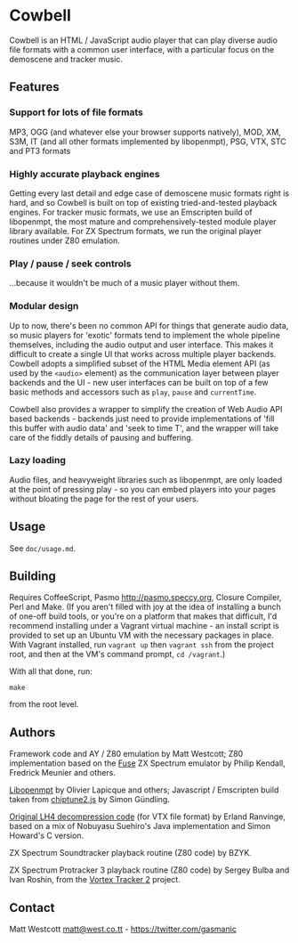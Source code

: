 Cowbell
=======

Cowbell is an HTML / JavaScript audio player that can play diverse audio file formats with a common user interface, with a particular focus on the demoscene and tracker music.


Features
--------

### Support for lots of file formats

MP3, OGG (and whatever else your browser supports natively), MOD, XM, S3M, IT (and all other formats implemented by libopenmpt), PSG, VTX, STC and PT3 formats

### Highly accurate playback engines

Getting every last detail and edge case of demoscene music formats right is hard, and so Cowbell is built on top of existing tried-and-tested playback engines. For tracker music formats, we use an Emscripten build of libopenmpt, the most mature and comprehensively-tested module player library available. For ZX Spectrum formats, we run the original player routines under Z80 emulation.

### Play / pause / seek controls

...because it wouldn't be much of a music player without them.

### Modular design

Up to now, there's been no common API for things that generate audio data, so music players for 'exotic' formats tend to implement the whole pipeline themselves, including the audio output and user interface. This makes it difficult to create a single UI that works across multiple player backends. Cowbell adopts a simplified subset of the HTML Media element API (as used by the `<audio>` element) as the communication layer between player backends and the UI - new user interfaces can be built on top of a few basic methods and accessors such as `play`, `pause` and `currentTime`.

Cowbell also provides a wrapper to simplify the creation of Web Audio API based backends - backends just need to provide implementations of 'fill this buffer with audio data' and 'seek to time T', and the wrapper will take care of the fiddly details of pausing and buffering.

### Lazy loading

Audio files, and heavyweight libraries such as libopenmpt, are only loaded at the point of pressing play - so you can embed players into your pages without bloating the page for the rest of your users.


Usage
-----

See `doc/usage.md`.


Building
--------

Requires CoffeeScript, Pasmo <http://pasmo.speccy.org>, Closure Compiler, Perl and Make. (If you aren't filled with joy at the idea of installing a bunch of one-off build tools, or you're on a platform that makes that difficult, I'd recommend installing under a Vagrant virtual machine - an install script is provided to set up an Ubuntu VM with the necessary packages in place. With Vagrant installed, run `vagrant up` then `vagrant ssh` from the project root, and then at the VM's command prompt, `cd /vagrant`.)

With all that done, run:

    make

from the root level.


Authors
-------

Framework code and AY / Z80 emulation by Matt Westcott; Z80 implementation based on the [Fuse](http://fuse-emulator.sourceforge.net/) ZX Spectrum emulator by Philip Kendall, Fredrick Meunier and others.

[Libopenmpt](http://lib.openmpt.org/libopenmpt/) by Olivier Lapicque and others; Javascript / Emscripten build taken from [chiptune2.js](https://github.com/deskjet/chiptune2.js) by Simon Gündling.

[Original LH4 decompression code](https://github.com/erlandranvinge/lh4.js/tree/master) (for VTX file format) by Erland Ranvinge, based on a mix of Nobuyasu Suehiro's Java implementation and Simon Howard's C version.

ZX Spectrum Soundtracker playback routine (Z80 code) by BZYK.

ZX Spectrum Protracker 3 playback routine (Z80 code) by Sergey Bulba and Ivan Roshin, from the [Vortex Tracker 2](http://bulba.untergrund.net/main_e.htm) project.

Contact
-------
Matt Westcott <matt@west.co.tt> - https://twitter.com/gasmanic
